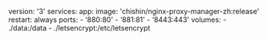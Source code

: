 version: '3'
services:
  app:
    image: 'chishin/nginx-proxy-manager-zh:release'
    restart: always
    ports:
      - ‘880:80'
      - ‘881:81'
      - ‘8443:443'
    volumes:
      - ./data:/data
      - ./letsencrypt:/etc/letsencrypt

